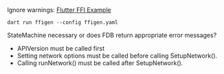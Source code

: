 Ignore warnings: [Flutter FFI Example](https://codelabs.developers.google.com/codelabs/flutter-ffigen#4)
```shell
dart run ffigen --config ffigen.yaml
```

StateMachine necessary or does FDB return appropriate error messages?
  - APIVersion must be called first
  - Setting network options must be called before calling SetupNetwork().
  - Calling runNetwork() must be called after SetupNetwork().
